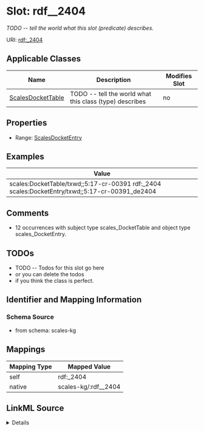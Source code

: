 

# Slot: rdf__2404


_TODO -- tell the world what this slot (predicate) describes._





URI: [rdf:_2404](http://www.w3.org/1999/02/22-rdf-syntax-ns#_2404)



<!-- no inheritance hierarchy -->





## Applicable Classes

| Name | Description | Modifies Slot |
| --- | --- | --- |
| [ScalesDocketTable](../classes/ScalesDocketTable.md) | TODO -- tell the world what this class (type) describes |  no  |







## Properties

* Range: [ScalesDocketEntry](../classes/ScalesDocketEntry.md)






## Examples

| Value |
| --- |
| scales:DocketTable/txwd;;5:17-cr-00391 rdf:_2404 scales:DocketEntry/txwd;;5:17-cr-00391_de2404 |

## Comments

* 12 occurrences with subject type scales_DocketTable and object type scales_DocketEntry.

## TODOs

* TODO -- Todos for this slot go here
* or you can delete the todos
* if you think the class is perfect.

## Identifier and Mapping Information







### Schema Source


* from schema: scales-kg




## Mappings

| Mapping Type | Mapped Value |
| ---  | ---  |
| self | rdf:_2404 |
| native | scales-kg/:rdf__2404 |




## LinkML Source

<details>
```yaml
name: rdf__2404
description: TODO -- tell the world what this slot (predicate) describes.
todos:
- TODO -- Todos for this slot go here
- or you can delete the todos
- if you think the class is perfect.
comments:
- 12 occurrences with subject type scales_DocketTable and object type scales_DocketEntry.
examples:
- value: scales:DocketTable/txwd;;5:17-cr-00391 rdf:_2404 scales:DocketEntry/txwd;;5:17-cr-00391_de2404
from_schema: scales-kg
rank: 1000
slot_uri: rdf:_2404
alias: rdf__2404
domain_of:
- scales_DocketTable
range: scales_DocketEntry

```
</details>